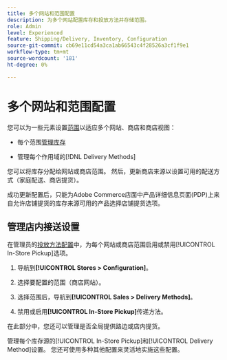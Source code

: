 ```yaml
---
title: 多个网站和范围配置
description: 为多个网站配置库存和投放方法并存储范围。
role: Admin
level: Experienced
feature: Shipping/Delivery, Inventory, Configuration
source-git-commit: cb69e11cd54a3ca1ab66543c4f28526a3cf1f9e1
workflow-type: tm+mt
source-wordcount: '181'
ht-degree: 0%

---
```


# 多个网站和范围配置

您可以为一些元素设置[范围](https://experienceleague.adobe.com/en/docs/commerce-admin/start/setup/websites-stores-views#scope-settings)以适应多个网站、商店和商店视图：

- 每个范围[管理库存](https://experienceleague.adobe.com/en/docs/commerce-admin/inventory/stocks/stocks-manage)

- 管理每个作用域的[!DNL Delivery Methods]

您可以将库存分配给网站或商店范围。 然后，更新商店来源以设置可用的配送方式（家庭配送、商店提货）。

成功更新配置后，只能为Adobe Commerce店面中产品详细信息页面(PDP)上来自允许店铺提货的库存来源可用的产品选择店铺提货选项。

## 管理店内接送设置

在管理员的[投放方法配置](enable-general.md#delivery-methods)中，为每个网站或商店范围启用或禁用[!UICONTROL In-Store Pickup]选项。

1. 导航到&#x200B;**[!UICONTROL Stores > Configuration]**。

1. 选择要配置的范围（商店网站）。

1. 选择范围后，导航到&#x200B;**[!UICONTROL Sales > Delivery Methods]**。

1. 禁用或启用&#x200B;**[!UICONTROL In-Store Pickup]**&#x200B;传递方法。

在此部分中，您还可以管理是否全局提供路边或店内提货。

管理每个库存源的[!UICONTROL In-Store Pickup]和[!UICONTROL Delivery Method]设置。 您还可使用多种其他配置来灵活地实施这些配置。

